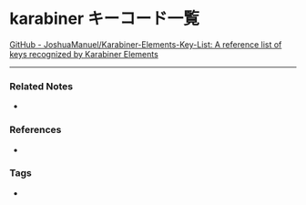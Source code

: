 # karabiner キーコード一覧
[GitHub - JoshuaManuel/Karabiner-Elements-Key-List: A reference list of keys recognized by Karabiner Elements](https://github.com/JoshuaManuel/Karabiner-Elements-Key-List)

----
### Related Notes
- 

### References
- 

### Tags
- 